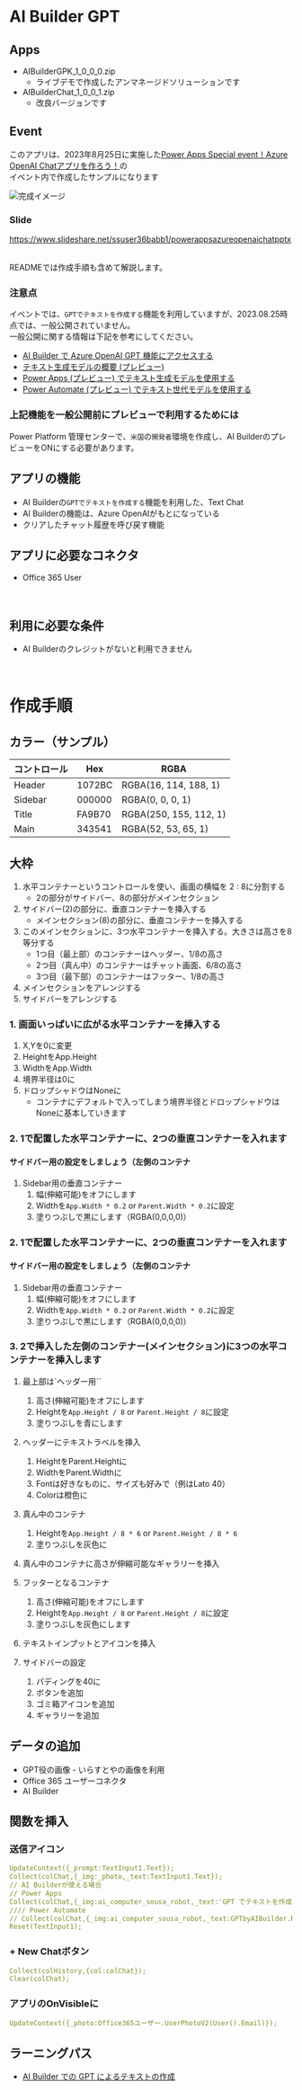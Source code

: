 # AI Builder GPT
## Apps
 - AIBuilderGPK_1_0_0_0.zip
    - ライブデモで作成したアンマネージドソリューションです
 - AIBuilderChat_1_0_0_1.zip
    - 改良バージョンです

## Event
このアプリは、2023年8月25日に実施した[Power Apps Special event！Azure OpenAI Chatアプリを作ろう！](https://gatsuo.connpass.com/event/291029/)の<br>
イベント内で作成したサンプルになります

![完成イメージ](https://github.com/DEmodoriGatsuO/PowerPlatform-Events-Sample/blob/main/01PowerApps-SpecialEvent-AIBuilderGPT/asset/app_image.png)

### Slide

https://www.slideshare.net/ssuser36babb1/powerappsazureopenaichatpptx

<br>
READMEでは作成手順も含めて解説します。
<br>

### 注意点
イベントでは、`GPTでテキストを作成する`機能を利用していますが、2023.08.25時点では、一般公開されていません。<br>
一般公開に関する情報は下記を参考にしてください。

 - [AI Builder で Azure OpenAI GPT 機能にアクセスする](https://learn.microsoft.com/ja-jp/power-platform-release-plan/2022wave2/ai-builder/preview-access-openai-gpt-capabilities-ai-builder?source=recommendations)
 - [テキスト生成モデルの概要 (プレビュー)](https://learn.microsoft.com/ja-jp/ai-builder/prebuilt-azure-openai?source=recommendations)
 - [Power Apps (プレビュー) でテキスト生成モデルを使用する](https://learn.microsoft.com/ja-jp/ai-builder/azure-openai-model-papp)
 - [Power Automate (プレビュー) でテキスト世代モデルを使用する](https://learn.microsoft.com/ja-jp/ai-builder/azure-openai-model-pauto)

### 上記機能を一般公開前にプレビューで利用するためには
Power Platform 管理センターで、`米国`の`開発者`環境を作成し、AI BuilderのプレビューをONにする必要があります。

## アプリの機能
 - AI Builderの`GPTでテキストを作成する`機能を利用した、Text Chat
 - AI Builderの機能は、Azure OpenAIがもとになっている
 - クリアしたチャット履歴を呼び戻す機能

## アプリに必要なコネクタ
- Office 365 User
<br>

## 利用に必要な条件
- AI Builderのクレジットがないと利用できません
<br>

# 作成手順
## カラー（サンプル）
|コントロール|Hex|RGBA
|---|---|---
|Header|1072BC|RGBA(16, 114, 188, 1)
|Sidebar|000000|RGBA(0, 0, 0, 1)
|Title|FA9B70|RGBA(250, 155, 112, 1)
|Main|343541|RGBA(52, 53, 65, 1)

## 大枠
1. 水平コンテナーというコントロールを使い、画面の横幅を 2 : 8に分割する
    - 2の部分がサイドバー、8の部分がメインセクション
1. サイドバー(2)の部分に、垂直コンテナーを挿入する
    - メインセクション(8)の部分に、垂直コンテナーを挿入する
3.  このメインセクションに、3つ水平コンテナーを挿入する。大きさは高さを8等分する
    - 1つ目（最上部）のコンテナーはヘッダー、1/8の高さ
    - 2つ目（真ん中）のコンテナーはチャット画面、6/8の高さ
    - 3つ目（最下部）のコンテナーはフッター、1/8の高さ
4. メインセクションをアレンジする
5. サイドバーをアレンジする

### 1. 画面いっぱいに広がる水平コンテナーを挿入する
1. X,Yを0に変更
1. HeightをApp.Height
1. WidthをApp.Width
1. 境界半径は0に
1. ドロップシャドウはNoneに
     - コンテナにデフォルトで入ってしまう境界半径とドロップシャドウはNoneに基本していきます

### 2. 1で配置した水平コンテナーに、2つの垂直コンテナーを入れます
#### サイドバー用の設定をしましょう（左側のコンテナ
1. Sidebar用の垂直コンテナー
    1. 幅(伸縮可能)をオフにします
    1. Widthを`App.Width * 0.2` or `Parent.Width * 0.2`に設定
    1. 塗りつぶしで黒にします（RGBA(0,0,0,0)）

### 2. 1で配置した水平コンテナーに、2つの垂直コンテナーを入れます
#### サイドバー用の設定をしましょう（左側のコンテナ
1. Sidebar用の垂直コンテナー
    1. 幅(伸縮可能)をオフにします
    1. Widthを`App.Width * 0.2` or `Parent.Width * 0.2`に設定
    1. 塗りつぶしで黒にします（RGBA(0,0,0,0)）


### 3. 2で挿入した左側のコンテナー(メインセクション)に3つの水平コンテナーを挿入します
1. 最上部は`ヘッダー用``
    1. 高さ(伸縮可能)をオフにします
    1. Heightを`App.Height / 8` or `Parent.Height / 8`に設定
    1. 塗りつぶしを青にします
1. ヘッダーにテキストラベルを挿入
    1. HeightをParent.Heightに
    1. WidthをParent.Widthに
    1. Fontは好きなものに、サイズも好みで（例はLato 40）
    1. Colorは橙色に
1. 真ん中のコンテナ
    1. Heightを`App.Height / 8 * 6` or `Parent.Height / 8 * 6`
    1. 塗りつぶしを灰色に
1. 真ん中のコンテナに高さが伸縮可能なギャラリーを挿入

1. フッターとなるコンテナ
    1. 高さ(伸縮可能)をオフにします
    1. Heightを`App.Height / 8` or `Parent.Height / 8`に設定
    1. 塗りつぶしを灰色にします

1. テキストインプットとアイコンを挿入

1. サイドバーの設定
    1. パディングを40に
    1. ボタンを追加
    1. ゴミ箱アイコンを追加
    1. ギャラリーを追加

## データの追加
- GPT役の画像 - いらすとやの画像を利用
- Office 365 ユーザーコネクタ
- AI Builder

## 関数を挿入
### 送信アイコン
```yaml
UpdateContext({_prompt:TextInput1.Text});
Collect(colChat,{_img:_photo,_text:TextInput1.Text});
// AI Builderが使える場合
// Power Apps
Collect(colChat,{_img:ai_computer_sousa_robot,_text:'GPT でテキストを作成する'.Predict(_prompt).Text});
//// Power Automate
// Collect(colChat,{_img:ai_computer_sousa_robot,_text:GPTbyAIBuilder.Run(TextInput1.Text).result});
Reset(TextInput1);
``` 

### + New Chatボタン
```yaml
Collect(colHistory,{col:colChat});
Clear(colChat);
``` 

### アプリのOnVisibleに
```yaml
UpdateContext({_photo:Office365ユーザー.UserPhotoV2(User().Email)});
```

## ラーニングパス
 - [AI Builder での GPT によるテキストの作成](https://learn.microsoft.com/ja-jp/training/modules/ai-builder-text-generation/)
